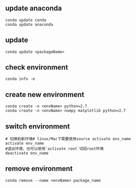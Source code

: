 ## update anaconda
    conda update conda
    conda update anaconda

## update
    conda update <packageName>

## check environment
    conda info -e

## create new environment
    conda create -n <envName> python=2.7
    conda create -n <envName> numpy matplotlib python=2.7

## switch environment
    # 切换到新环境# linux/Mac下需要使用source activate env_name
    activate env_name
    #退出环境，也可以使用`activate root`切回root环境
    deactivate env_name
## remove environment
    conda remove --name <envName> package_name